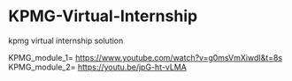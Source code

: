 # KPMG-Virtual-Internship
kpmg virtual internship solution

KPMG_module_1= https://www.youtube.com/watch?v=g0msVmXiwdI&t=8s
KPMG_module_2= https://youtu.be/jpG-ht-vLMA
